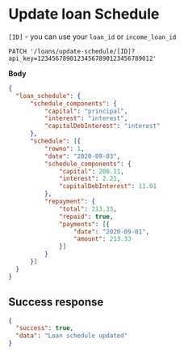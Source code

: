 # Update loan Schedule

`[ID]` - you can use your `loan_id` or `income_loan_id`

```http
PATCH '/loans/update-schedule/[ID]?api_key=12345678901234567890123456789012'
```

**Body**

```json
{
  "loan_schedule": {
      "schedule_components": {
          "capital": "principal",
          "interest": "interest",
          "capitalDebInterest": "interest"
      },
      "schedule": [{
          "rowno": 1,
          "date": "2020-09-03",
          "schedule_components": {
              "capital": 200.11,
              "interest": 2.21,
              "capitalDebInterest": 11.01
          },
          "repayment": {
              "total": 213.33,
              "repaid": true,
              "payments": [{
                  "date": "2020-09-01",
                  "amount": 213.33
              }]
          }
      }]
  }
}
```

## Success response

```json
{
  "success": true,
  "data": "Loan schedule updated"
}
```